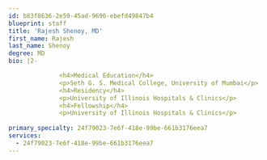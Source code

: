 ```yaml
---
id: b83f8636-2e59-45ad-9696-ebefd49847b4
blueprint: staff
title: 'Rajesh Shenoy, MD'
first_name: Rajesh
last_name: Shenoy
degree: MD
bio: |2-

              <h4>Medical Education</h4>
              <p>Seth G. S. Medical College, University of Mumbai</p>
              <h4>Residency</h4>
              <p>University of Illinois Hospitals & Clinics</p>
              <h4>Fellowship</h4>
              <p>University of Illinois Hospitals & Clinics</p>
          
primary_specialty: 24f79023-7e6f-418e-99be-661b3176eea7
services:
  - 24f79023-7e6f-418e-99be-661b3176eea7
---
```


